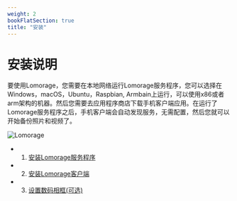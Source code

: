 ```yaml
---
weight: 2
bookFlatSection: true
title: "安装"
---
```


# 安装说明

要使用Lomorage，您需要在本地网络运行Lomorage服务程序，您可以选择在Windows，macOS，Ubuntu，Raspbian, Armbain上运行，可以使用x86或者arm架构的机器。然后您需要去应用程序商店下载手机客户端应用。在运行了Lomorage服务程序之后，手机客户端会自动发现服务，无需配置，然后您就可以开始备份照片和视频了。

<img alt="Lomorage" src="/img/installation/All-in-one.png">

 - 1. [安装Lomorage服务程序](/zh/docs/Installation/lomorage-service/)

 - 2. [安装Lomorage客户端](/zh/docs/Installation/lomorage-client/)

 - 3. [设置数码相框(可选)](/zh/docs/Installation/lomo-frame/)